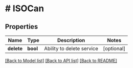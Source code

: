 # # ISOCan

## Properties

Name | Type | Description | Notes
------------ | ------------- | ------------- | -------------
**delete** | **bool** | Ability to delete service | [optional]

[[Back to Model list]](../../README.md#models) [[Back to API list]](../../README.md#endpoints) [[Back to README]](../../README.md)
